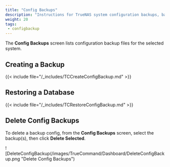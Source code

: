 ```yaml
---
title: "Config Backups"
description: "Instructions for TrueNAS system configuration backups, backing up, restoring from, and deleting backups."
weight: 20
tags:
 - configbackup
---
```


The **Config Backups** screen lists configuration backup files for the selected system. 

## Creating a Backup

{{< include file="/_includes/TCCreateConfigBackup.md" >}}

## Restoring a Database

{{< include file="/_includes/TCRestoreConfigBackup.md" >}}

## Delete Config Backups

To delete a backup config, from the **Config Backups** screen, select the backup(s), then click **Delete Selected**.

![DeleteConfigBackup(/images/TrueCommand/Dashboard/DeleteConfigBackup.png "Delete Config Backups")
